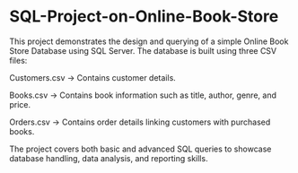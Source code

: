 # SQL-Project-on-Online-Book-Store

This project demonstrates the design and querying of a simple Online Book Store Database using SQL Server.
The database is built using three CSV files:

Customers.csv → Contains customer details.

Books.csv → Contains book information such as title, author, genre, and price.

Orders.csv → Contains order details linking customers with purchased books.

The project covers both basic and advanced SQL queries to showcase database handling, data analysis, and reporting skills.

